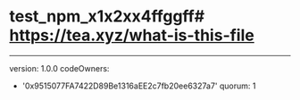 # test_npm_x1x2xx4ffggff# https://tea.xyz/what-is-this-file
---
version: 1.0.0
codeOwners:
  - '0x9515077FA7422D89Be1316aEE2c7fb20ee6327a7'
quorum: 1
